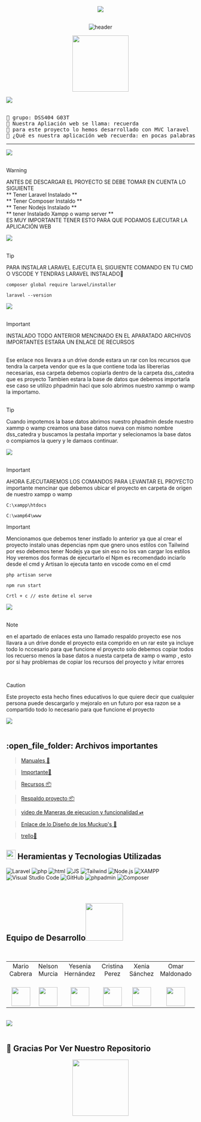 


<div align="center" width="100">
	    <img src="https://user-images.githubusercontent.com/73097560/115834477-dbab4500-a447-11eb-908a-139a6edaec5c.gif"><br><br>

  <img src="https://capsule-render.vercel.app/api?color=0:1408d0,50:0860d0,100:08c4d0&height=250&section=header&text=Bienvenido%20a%20(Nuestro,repositorio)&fontSize=30&type=waving&fontColor=fefefe&&animation=fadeIn"
  alt="header"/>
	
<p align = "center">
<img align='' src='https://github.com/Rishit-dagli/Rishit-dagli/blob/master/images/octocat-anime.gif' width='150"'>
</p>



 
</div>
    <img src="https://user-images.githubusercontent.com/73097560/115834477-dbab4500-a447-11eb-908a-139a6edaec5c.gif"><br><br>

<pre>
🌱 grupo: DSS404 G03T
🌱 Nuestra Apliación web se llama: recuerda
🌱 para este proyecto lo hemos desarrollado con MVC laravel
🌱 ¿Qué es nuestra aplicación web recuerda: en pocas palabras una aplicación para tomar notas ya sean avanzadas, notas normales y recodarios
</pre>
<hr>
<img src="https://user-images.githubusercontent.com/73097560/115834477-dbab4500-a447-11eb-908a-139a6edaec5c.gif"><br><br>

> [!WARNING]
>  ANTES DE DESCARGAR EL PROYECTO SE DEBE TOMAR EN CUENTA LO SIGUIENTE
> <br>
> **  Tener Laravel Instalado ** <br>
> ** Tener Composer Instaldo  ** <br>
> ** Tener Nodejs Instalado **   <br>
> ** tener Instalado Xampp o wamp server **<br>
> ES MUY IMPORTANTE TENER ESTO PARA QUE PODAMOS EJECUTAR LA APLICACIÓN WEB

<img src="https://user-images.githubusercontent.com/73097560/115834477-dbab4500-a447-11eb-908a-139a6edaec5c.gif"><br><br>

> [!TIP]
>  PARA INSTALAR LARAVEL EJECUTA EL SIGUIENTE COMANDO EN TU CMD O VSCODE Y TENDRAS LARAVEL INSTALADO🔧
```
composer global require laravel/installer
```
```
laravel --version
```
<img src="https://user-images.githubusercontent.com/73097560/115834477-dbab4500-a447-11eb-908a-139a6edaec5c.gif"><br><br>

> [!IMPORTANT]
> INSTALADO TODO ANTERIOR MENCINADO EN EL APARATADO ARCHIVOS IMPORTANTES ESTARA UN ENLACE DE RECURSOS <BR>
<br>
Ese enlace nos llevara a un drive donde estara un rar con los recursos que tendra la carpeta vendor que es la que contiene toda las libererias necesarias,
esa carpeta debemos copiarla dentro de la carpeta dss_catedra que es proyecto
Tambien estara la base de datos que debemos importarla ese caso se utilizo phpadmin haci que solo abrimos nuestro xammp o wamp la importamo.<br>
<br>

> [!TIP]
>  Cuando impotemos la base datos abrimos nuestro phpadmin desde nuestro xammp o wamp creamos una base datos nueva con mismo nombre dss_catedra y buscamos la pestaña importar y
> selecionamos la base datos o compiamos la query y le damaos continuar.


<img src="https://user-images.githubusercontent.com/73097560/115834477-dbab4500-a447-11eb-908a-139a6edaec5c.gif"><br><br>

> [!IMPORTANT]
> AHORA EJECUTAREMOS LOS COMANDOS PARA LEVANTAR EL PROYECTO <br>
> importante mencinar que debemos ubicar el proyecto en carpeta de origen de nuestro xampp o wamp
```
C:\xampp\htdocs
```
```
C:\wamp64\www
```
> [!IMPORTANT]
> Mencionamos que debemos tener instlado lo anterior ya que al crear el proyecto instalo unas depencias npm que gnero unos estilos con Tailwind
por eso debemos tener Nodejs ya que sin eso no los van cargar los estilos Hoy veremos dos formas de ejecurtarlo el Npm es recomendado inciarlo desde el cmd y Artisan lo ejecuta tanto en vscode como en el cmd

```
php artisan serve
```
```
npm run start
```

```
Crtl + c // este detine el serve
```
<img src="https://user-images.githubusercontent.com/73097560/115834477-dbab4500-a447-11eb-908a-139a6edaec5c.gif"><br><br>

> [!NOTE]
>  en el apartado de enlaces esta uno llamado  respaldo proyecto ese nos llavara a un drive donde el  proyecto esta comprido en un rar este ya incluye todo lo nccesario para
> que funcione el proyecto  solo debemos copiar todos los recuerso menos la base datos a  nuesta carpeta de xamp o wamp , esto por si hay problemas de copiar los recursos del proyecto y ivitar errores 
<br>

> [!CAUTION]
> Este proyecto esta hecho fines educativos lo que quiere decir que cualquier persona puede descargarlo y mejoralo en un futuro por esa razon se a compartido todo lo necesario para que funcione el proyecto 
>  

<img src="https://user-images.githubusercontent.com/73097560/115834477-dbab4500-a447-11eb-908a-139a6edaec5c.gif"><br><br>

<h2>:open_file_folder: Archivos importantes </h2>

> [Manuales 📖](https://github.com/Cabrera437/Catedra-PHP)

> [Importante📝](https://github.com/Cabrera437/Catedra-PHP/tree/master/comprobantes)

> [Recursos 📦 ](https://drive.google.com/file/d/162X9X2IY5Dre8AASDZ8bhOhBboJj6wpW/view?usp=sharing)

 > [Respaldo proyecto 📦 ](https://drive.google.com/file/d/162X9X2IY5Dre8AASDZ8bhOhBboJj6wpW/view?usp=sharing)

> [video de Maneras de ejecucion y funcionalidad ⏯](https://drive.google.com/file/d/1ilCNFC560OxCRTuIej50rHmJaX5YqMlE/view?usp=sharing)

>[Enlace de lo Diseño de los Muckup's 🎨](https://www.figma.com/design/oCbgpYrGGHI3ZliZpSI0N4/Untitled?node-id=0-1&p=f)

> [trello📗](https://trello.com/b/CyB9Y510/recuerda-proyecto) 




## <img src="https://media2.giphy.com/media/QssGEmpkyEOhBCb7e1/giphy.gif?cid=ecf05e47a0n3gi1bfqntqmob8g9aid1oyj2wr3ds3mg700bl&rid=giphy.gif" width ="25"><b> Heramientas y Tecnologias Utilizadas</b>

![Laravel](https://img.shields.io/badge/Laravel-white?style=flat&logo=Laravel)
![php](https://img.shields.io/badge/php-purple?style=flat&logo=php&logoColor=white)
![html](https://img.shields.io/badge/html-orange?style=flat&logo=HTML5&logoColor=white)
![JS](https://img.shields.io/badge/JS-gray?style=flat&logo=javascript)
![Tailwind](https://img.shields.io/badge/Tailwind-gray?style=flat&logo=TailwindCSS )
![Node.js](https://img.shields.io/badge/Node.js-white?style=flat&logo=Node.js)
![XAMPP](https://img.shields.io/badge/XAMPP-orange?style=flat&logo=xampp&logoColor=white)
![Visual Studio Code](https://img.shields.io/badge/Visual%20Studio%20Code-blue?style=flat&logoColor=white)
![ GitHub](https://img.shields.io/badge/GitHub-gray?style=flat&logo=github)
![phpadmin](https://img.shields.io/badge/phpadmin-gray?style=flat&logo=phpadmin)
![Composer](https://img.shields.io/badge/Composer-gray?style=flat&logo=Composer)


<br>

<h2> Equipo de Desarrollo<img src='https://raw.githubusercontent.com/ShahriarShafin/ShahriarShafin/main/Assets/handshake.gif' width="100px"> </h2>
<div>
<div style={padding: 10px}>
  <table style={margin: 0 auto}>
  <tr align="center">
   <td>Mario Cabrera</td>
    <td>Nelson Murcia</td>
    <td>Yesenia Hernández</td>
    <td>Cristina Perez</td>
    <td>Xenia Sánchez</td>
    <td>Omar Maldonado</td>
      </tr>
    <tr align="center">
    <td> <br><picture><img src = "https://emojis.slackmojis.com/emojis/images/1531849430/4246/blob-sunglasses.gif?1531849430" width = 50px></picture> </td>
    <td> <br><picture><img src = "https://emojis.slackmojis.com/emojis/images/1531849430/4246/blob-sunglasses.gif?1531849430" width = 50px></picture> </td>
    <td> <br><picture><img src = "https://emojis.slackmojis.com/emojis/images/1531849430/4246/blob-sunglasses.gif?1531849430" width = 50px></picture> </td>
    <td> <br><picture><img src = "https://emojis.slackmojis.com/emojis/images/1531849430/4246/blob-sunglasses.gif?1531849430" width = 50px></picture> </td>
    <td> <br><picture><img src = "https://emojis.slackmojis.com/emojis/images/1531849430/4246/blob-sunglasses.gif?1531849430" width = 50px></picture> </td>
    <td> <br><picture><img src = "https://emojis.slackmojis.com/emojis/images/1531849430/4246/blob-sunglasses.gif?1531849430" width = 50px></picture> </td>
 </tr>
</table>
</div>

<br>
    <img src="https://user-images.githubusercontent.com/73097560/115834477-dbab4500-a447-11eb-908a-139a6edaec5c.gif"><br><br>

## 🐍 Gracias Por Ver Nuestro Repositorio
	
<p align = "center">
<img align='' src='https://github.com/Rishit-dagli/Rishit-dagli/blob/master/images/octocat-anime.gif' width='150"'>
</p>




   
    
